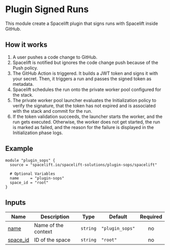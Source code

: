 # Plugin Signed Runs

This module create a Spacelift plugin that signs runs with Spacelift inside GitHub.

## How it works

1. A user pushes a code change to GitHub.
2. Spacelift is notified but ignores the code change push because of the Push policy.
3. The GitHub Action is triggered. It builds a JWT token and signs it with your secret. Then, it triggers a run and passes the signed token as metadata.
4. Spacelift schedules the run onto the private worker pool configured for the stack.
5. The private worker pool launcher evaluates the Initialization policy to verify the signature, that the token has not expired and is associated with the stack and commit for the run.
6. If the token validation succeeds, the launcher starts the worker, and the run gets executed. Otherwise, the worker does not get started, the run is marked as failed, and the reason for the failure is displayed in the Initialization phase logs.


<!-- BEGIN_TF_DOCS -->
## Example

```hcl
module "plugin_sops" {
  source = "spacelift.io/spacelift-solutions/plugin-sops/spacelift"

  # Optional Variables
  name     = "plugin-sops"
  space_id = "root"
}
```

## Inputs

| Name | Description | Type | Default | Required |
|------|-------------|------|---------|:--------:|
| <a name="input_name"></a> [name](#input\_name) | Name of the context | `string` | `"plugin_sops"` | no |
| <a name="input_space_id"></a> [space\_id](#input\_space\_id) | ID of the space | `string` | `"root"` | no |
<!-- END_TF_DOCS -->
